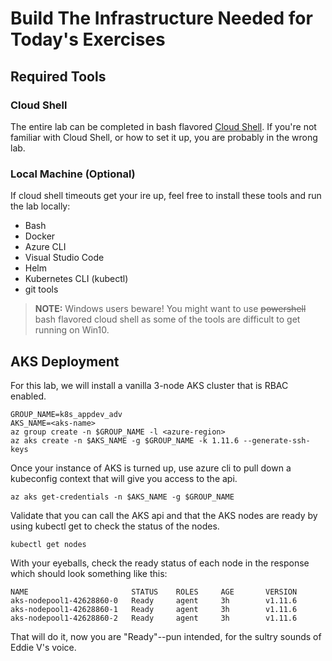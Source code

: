 # Build The Infrastructure Needed for Today's Exercises

## Required Tools

### Cloud Shell
The entire lab can be completed in bash flavored [Cloud Shell](https://docs.microsoft.com/en-us/azure/cloud-shell/overview). If you're not familiar with Cloud Shell, or how to set it up, you are probably in the wrong lab.

### Local Machine (Optional)
If cloud shell timeouts get your ire up, feel free to install these tools and run the lab locally:  
* Bash
* Docker
* Azure CLI
* Visual Studio Code
* Helm
* Kubernetes CLI (kubectl)
* git tools

> **NOTE:**
> Windows users beware! You might want to use ~~powershell~~ bash flavored cloud shell as some of the tools are difficult to get running on Win10.

## AKS Deployment
For this lab, we will install a vanilla 3-node AKS cluster that is RBAC enabled.

```console
GROUP_NAME=k8s_appdev_adv
AKS_NAME=<aks-name>
az group create -n $GROUP_NAME -l <azure-region>
az aks create -n $AKS_NAME -g $GROUP_NAME -k 1.11.6 --generate-ssh-keys 
```
Once your instance of AKS is turned up, use azure cli to pull down a kubeconfig context that will give you access to the api.
```console
az aks get-credentials -n $AKS_NAME -g $GROUP_NAME
```
Validate that you can call the AKS api and that the AKS nodes are ready by using kubectl get to check the status of the nodes.
```console
kubectl get nodes
```
With your eyeballs, check the ready status of each node in the response which should look something like this:
```output
NAME                       STATUS    ROLES     AGE       VERSION
aks-nodepool1-42628860-0   Ready     agent     3h        v1.11.6
aks-nodepool1-42628860-1   Ready     agent     3h        v1.11.6
aks-nodepool1-42628860-2   Ready     agent     3h        v1.11.6
```
That will do it, now you are "Ready"--pun intended, for the sultry sounds of Eddie V's voice.



    
